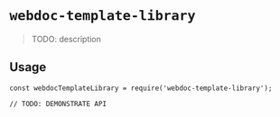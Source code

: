 # `webdoc-template-library`

> TODO: description

## Usage

```
const webdocTemplateLibrary = require('webdoc-template-library');

// TODO: DEMONSTRATE API
```
